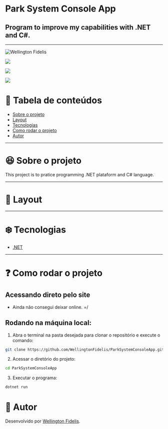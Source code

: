 # Park System Console App

## Program to improve my capabilities with .NET and C#.

---

![Wellington Fidelis](https://img.shields.io/badge/made%20by-Wellington%20Fidelis-5965e0)

![](https://img.shields.io/github/last-commit/WellingtonFidelis/ParkSystemConsoleApp?color=rgb(89,101,224))

![](https://img.shields.io/github/contributors/WellingtonFidelis/ParkSystemConsoleApp??color=rgb(89,101,224))

![](https://img.shields.io/badge/license-MIT-%2304D361?color=rgb(89,101,224))


# :pushpin: Tabela de conteúdos

* [Sobre o projeto](#satisfied-sobre-o-projeto)
* [Layout](#panda_face-layout)
* [Tecnologias](#snowflake-tecnologias)
* [Como rodar o projeto](#question-como-rodar-o-projeto)
* [Autor](#closed_book-autor)

---

# :satisfied: Sobre o projeto

This project is to pratice programming .NET plataform and C# language.

---

# :panda_face: Layout


---

# :snowflake: Tecnologias

* [.NET](https://dotnet.microsoft.com/en-us/)

---

# :question: Como rodar o projeto

## Acessando direto pelo site

* Ainda não consegui deixar online. =/

## Rodando na máquina local:
1. Abra o terminal na pasta desejada para clonar o repositório e execute o comando:
``` bash
git clone https://github.com/WellingtonFidelis/ParkSystemConsoleApp.git
```
2. Acessar o diretório do projeto:
``` bash
cd ParkSystemConsoleApp
```
3. Executar o programa:
``` bash
dotnet run
```

# :closed_book: Autor

Desenvolvido por [Wellington Fidelis](https://github.com/WellingtonFidelis).

